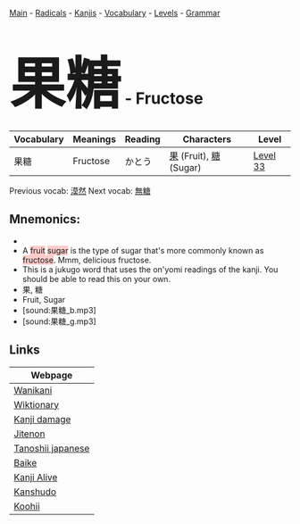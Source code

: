 <style> bigfont {font-size: 100px}</style>
[Main](../README.md) -
[Radicals](../radicals.md) -
[Kanjis](../kanjis.md) -
[Vocabulary](../vocabulary.md) -
[Levels](../levels.md) -
[Grammar](../grammar.md)
# <bigfont> 果糖</bigfont> - Fructose 

| Vocabulary | Meanings | Reading | Characters | Level |
| --- | --- | --- | --- | --- |
| 果糖 | Fructose | かとう |  [果](../kanjis/果.md) (Fruit), [糖](../kanjis/糖.md) (Sugar) | [Level 33](../levels/wk_level33.md) |

Previous vocab: [漠然](漠然.md) Next vocab: [無糖](無糖.md) 

## Mnemonics:

* 
* A <span style="background-color:#ffcccb"> fruit</span> <span style="background-color:#ffcccb"> sugar</span> is the type of sugar that's more commonly known as <span style="background-color:#ffcccb"> fructose</span>. Mmm, delicious fructose.
* This is a jukugo word that uses the on'yomi readings of the kanji. You should be able to read this on your own.
* 果, 糖
* Fruit, Sugar
* [sound:果糖_b.mp3]
* [sound:果糖_g.mp3]


## Links 

| Webpage |
| --- |
| [Wanikani          ](https://www.wanikani.com/kanji/果糖) |
| [Wiktionary        ](https://en.wiktionary.org/wiki/果糖) |
| [Kanji damage      ](http://www.kanjidamage.com/kanji/search?utf8=✓&q=果糖) |
| [Jitenon           ](https://jitenon.com/kanji/果糖) |
| [Tanoshii japanese ](https://www.tanoshiijapanese.com/dictionary/kanji.cfm?k=果糖) |
| [Baike             ](https://baike.baidu.com/item/果糖) |
| [Kanji Alive       ](https://app.kanjialive.com/果糖) |
| [Kanshudo          ](https://www.kanshudo.com/searchmn?q=果糖) |
| [Koohii            ](https://kanji.koohii.com/study/kanji/果糖) |
